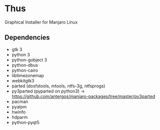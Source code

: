 # Thus

Graphical Installer for Manjaro Linux

## Dependencies

 * gtk 3
 * python 3
 * python-gobject 3
 * python-dbus
 * python-cairo
 * libtimezonemap
 * webkitgtk3
 * parted (dosfstools, mtools, ntfs-3g, ntfsprogs)
 * py3parted (pyparted on python3) -> https://github.com/antergos/manjaro-packages/tree/master/py3parted
 * pacman
 * pyalpm
 * hwinfo
 * hdparm
 * python-pyqt5
